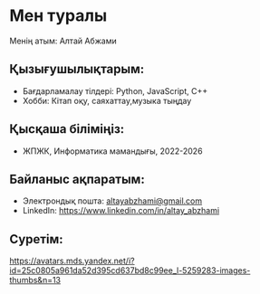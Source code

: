 # Мен туралы

Менің атым: Алтай Абжами

## Қызығушылықтарым:
- Бағдарламалау тілдері: Python, JavaScript, C++
- Хобби: Кітап оқу, саяхаттау,музыка тыңдау

## Қысқаша біліміңіз:
- ЖПЖК, Информатика мамандығы, 2022-2026

## Байланыс ақпаратым:
- Электрондық пошта: altayabzhami@gmail.com
- LinkedIn: https://www.linkedin.com/in/altay_abzhami

## Суретім:
https://avatars.mds.yandex.net/i?id=25c0805a961da52d395cd637bd8c99ee_l-5259283-images-thumbs&n=13 
